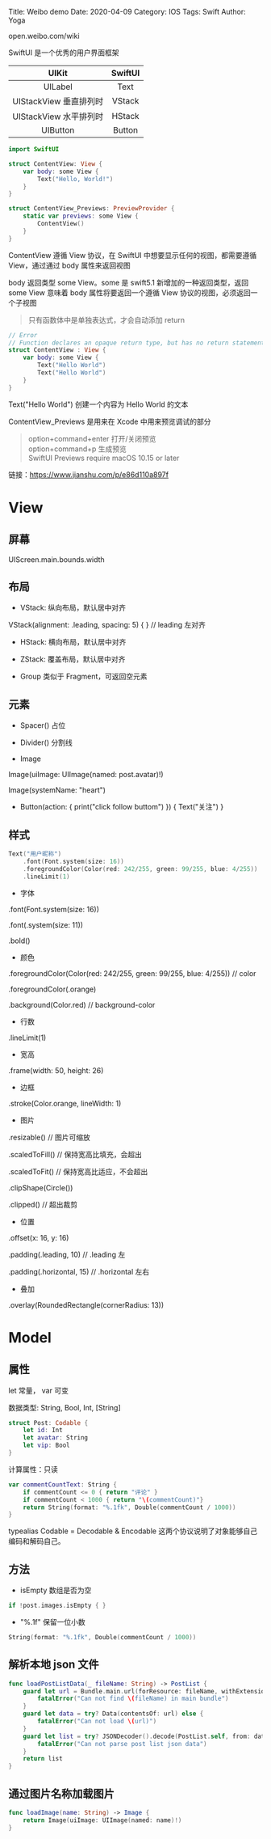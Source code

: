 Title: Weibo demo
Date: 2020-04-09
Category: IOS
Tags: Swift
Author: Yoga

open.weibo.com/wiki

SwiftUI 是一个优秀的用户界面框架

|         UIKit          | SwiftUI |
| :--------------------: | :-----: |
|        UILabel         |  Text   |
| UIStackView 垂直排列时 | VStack  |
| UIStackView 水平排列时 | HStack  |
|        UIButton        | Button  |

```swift
import SwiftUI

struct ContentView: View {
    var body: some View {
        Text("Hello, World!")
    }
}

struct ContentView_Previews: PreviewProvider {
    static var previews: some View {
        ContentView()
    }
}
```

ContentView 遵循 View 协议，在 SwiftUI 中想要显示任何的视图，都需要遵循 View，通过通过 body 属性来返回视图

body 返回类型 some View。some 是 swift5.1 新增加的一种返回类型，返回 some View 意味着 body 属性将要返回一个遵循 View 协议的视图，必须返回一个子视图

> 只有函数体中是单独表达式，才会自动添加 return

```swift
// Error
// Function declares an opaque return type, but has no return statements in its body from which to infer an underlying type
struct ContentView : View {
    var body: some View {
        Text("Hello World")
        Text("Hello World")
    }
}
```

Text("Hello World") 创建一个内容为 Hello World 的文本

ContentView_Previews 是用来在 Xcode 中用来预览调试的部分

> option+command+enter 打开/关闭预览 </br>
> option+command+p 生成预览 </br>
> SwiftUI Previews require macOS 10.15 or later

链接：https://www.jianshu.com/p/e86d110a897f

# View

## 屏幕

UIScreen.main.bounds.width

## 布局

- VStack: 纵向布局，默认居中对齐

VStack(alignment: .leading, spacing: 5) { } // leading 左对齐

- HStack: 横向布局，默认居中对齐

- ZStack: 覆盖布局，默认居中对齐

- Group 类似于 Fragment，可返回空元素

## 元素

- Spacer() 占位

- Divider() 分割线

- Image

Image(uiImage: UIImage(named: post.avatar)!)

Image(systemName: "heart")

- Button(action: {
  print("click follow buttom")
  }) {
  Text("关注")
  }

## 样式

```swift
Text("用户昵称")
    .font(Font.system(size: 16))
    .foregroundColor(Color(red: 242/255, green: 99/255, blue: 4/255))
    .lineLimit(1)
```

- 字体

.font(Font.system(size: 16))

.font(.system(size: 11))

.bold()

- 颜色

.foregroundColor(Color(red: 242/255, green: 99/255, blue: 4/255)) // color

.foregroundColor(.orange)

.background(Color.red) // background-color

- 行数

.lineLimit(1)

- 宽高

.frame(width: 50, height: 26)

- 边框

.stroke(Color.orange, lineWidth: 1)

- 图片

.resizable() // 图片可缩放

.scaledToFill() // 保持宽高比填充，会超出

.scaledToFit() // 保持宽高比适应，不会超出

.clipShape(Circle())

.clipped() // 超出裁剪

- 位置

.offset(x: 16, y: 16)

.padding(.leading, 10) // .leading 左

.padding(.horizontal, 15) // .horizontal 左右

- 叠加

.overlay(RoundedRectangle(cornerRadius: 13))

# Model

## 属性

let 常量， var 可变

数据类型: String, Bool, Int, [String]

```swift
struct Post: Codable {
    let id: Int
    let avatar: String
    let vip: Bool
}
```

计算属性：只读

```swift
var commentCountText: String {
    if commentCount <= 0 { return "评论" }
    if commentCount < 1000 { return "\(commentCount)"}
    return String(format: "%.1fk", Double(commentCount / 1000))
}
```

typealias Codable = Decodable & Encodable
这两个协议说明了对象能够自己编码和解码自己。

## 方法

- isEmpty 数组是否为空

```swift
if !post.images.isEmpty { }
```

- "%.1f" 保留一位小数

```swift
String(format: "%.1fk", Double(commentCount / 1000))
```

## 解析本地 json 文件

```swift
func loadPostListData(_ fileName: String) -> PostList {
    guard let url = Bundle.main.url(forResource: fileName, withExtension: nil) else {
        fatalError("Can not find \(fileName) in main bundle")
    }
    guard let data = try? Data(contentsOf: url) else {
        fatalError("Can not load \(url)")
    }
    guard let list = try? JSONDecoder().decode(PostList.self, from: data) else {
        fatalError("Can not parse post list json data")
    }
    return list
}
```

## 通过图片名称加载图片

```swift
func loadImage(name: String) -> Image {
    return Image(uiImage: UIImage(named: name)!)
}
```
